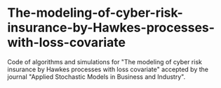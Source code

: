 # The-modeling-of-cyber-risk-insurance-by-Hawkes-processes-with-loss-covariate
Code of algorithms and simulations for "The modeling of cyber risk insurance by Hawkes processes with loss covariate" accepted by the journal "Applied Stochastic Models in Business and Industry".
